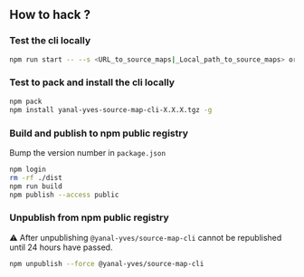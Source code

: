 ## How to hack ?

### Test the cli locally

```bash
npm run start -- --s <URL_to_source_maps|_Local_path_to_source_maps> originalPositionFor <javascript_file_name>:<line_number>:<column_number>
```

### Test to pack and install the cli locally

```bash
npm pack
npm install yanal-yves-source-map-cli-X.X.X.tgz -g
```

### Build and publish to npm public registry

Bump the version number in `package.json`

```bash
npm login
rm -rf ./dist
npm run build
npm publish --access public
```

### Unpublish from npm public registry

:warning: After unpublishing `@yanal-yves/source-map-cli` cannot be republished until 24 hours have passed.

```bash
npm unpublish --force @yanal-yves/source-map-cli
```
